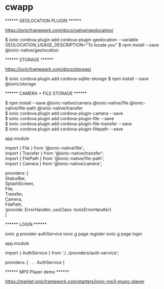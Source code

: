 # cwapp


****** GEOLOCATION PLUGIN ******

https://ionicframework.com/docs/native/geolocation/

$ ionic cordova plugin add cordova-plugin-geolocation --variable GEOLOCATION_USAGE_DESCRIPTION="To locate you"
$ npm install --save @ionic-native/geolocation


****** STORAGE ******

https://ionicframework.com/docs/storage/

$ ionic cordova plugin add cordova-sqlite-storage
$ npm install --save @ionic/storage


****** CAMERA + FILE STORAGE ******

$ npm install --save @ionic-native/camera @ionic-native/file @ionic-native/file-path @ionic-native/transfer <br />
$ ionic cordova plugin add cordova-plugin-camera --save <br />
$ ionic cordova plugin add cordova-plugin-file --save <br />
$ ionic cordova plugin add cordova-plugin-file-transfer --save <br />
$ ionic cordova plugin add cordova-plugin-filepath --save <br />

app.module

import { File } from '@ionic-native/file'; <br />
import { Transfer } from '@ionic-native/transfer'; <br />
import { FilePath } from '@ionic-native/file-path'; <br />
import { Camera } from '@ionic-native/camera'; <br />

providers: [ <br />
    StatusBar, <br />
    SplashScreen, <br />
    File, <br />
    Transfer, <br />
    Camera, <br />
    FilePath, <br />
    {provide: ErrorHandler, useClass: IonicErrorHandler} <br />
  ] <br />

****** LOGIN ******

ionic g provider authService
ionic g page register
ionic g page login

app.module

import { AuthService } from './../providers/auth-service';

providers: [
    .
    .
    .
    AuthService
  ]



****** MP3 Player demo ******

https://market.ionicframework.com/starters/ionic-mp3-music-player
